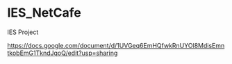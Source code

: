 # IES_NetCafe
IES Project

https://docs.google.com/document/d/1UVGeq6EmHQfwkRnUYOl8MdisEmntkobEmG1TkndJqoQ/edit?usp=sharing

